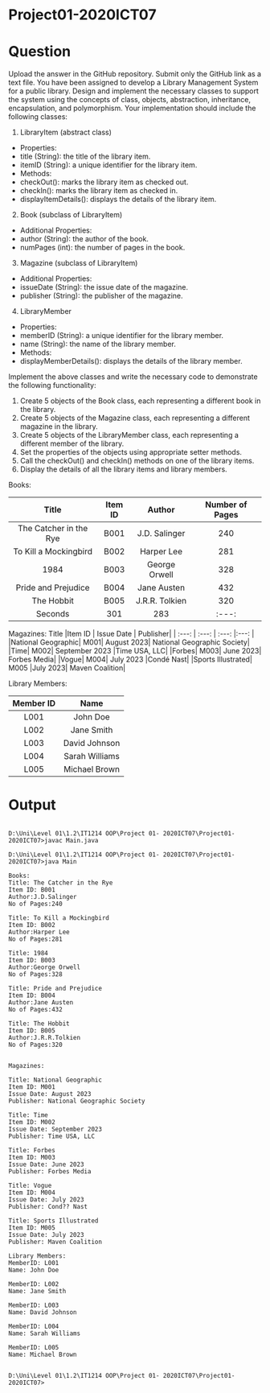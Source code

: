 # Project01-2020ICT07
# Question
Upload the answer in the GitHub repository. Submit only the GitHub link as a text file.
You have been assigned to develop a Library Management System for a public library. Design and
implement the necessary classes to support the system using the concepts of class, objects, abstraction, inheritance, encapsulation, and polymorphism. Your implementation should include the following
classes:
1.	LibraryItem (abstract class)
* Properties:
* title (String): the title of the library item.
* itemID (String): a unique identifier for the library item.
* Methods:
* checkOut(): marks the library item as checked out.
* checkIn(): marks the library item as checked in.
* displayItemDetails(): displays the details of the library item.
2.	Book (subclass of LibraryItem)
* Additional Properties:
* author (String): the author of the book.
* numPages (int): the number of pages in the book.
3.	Magazine (subclass of LibraryItem)
* Additional Properties:
* issueDate (String): the issue date of the magazine.
* publisher (String): the publisher of the magazine.
4.	LibraryMember
* Properties:
* memberID (String): a unique identifier for the library member.
* name (String): the name of the library member.
* Methods:
* displayMemberDetails(): displays the details of the library member.

 
Implement the above classes and write the necessary code to demonstrate the following functionality:
1.	Create 5 objects of the Book class, each representing a different book in the library.
2.	Create 5 objects of the Magazine class, each representing a different magazine in the library.
3.	Create 5 objects of the LibraryMember class, each representing a different member of the library.
4.	Set the properties of the objects using appropriate setter methods.
5.	Call the checkOut() and checkIn() methods on one of the library items.
6.	Display the details of all the library items and library members.


Books:

| Title | Item ID    | Author   |Number of Pages|
| :---:   | :---: | :---: |:---: |
| The Catcher in the Rye | B001   | J.D. Salinger	|240 |
| To Kill a Mockingbird | B002   | Harper Lee   | 281 |
| 1984 | B003   | George Orwell   | 328 |
| Pride and Prejudice | B004   | Jane Austen   |432 |
| The Hobbit | B005   | J.R.R. Tolkien   | 320 |
| Seconds | 301   | 283   |:---: |

Magazines:
Title	|Item ID |	Issue Date |	Publisher|
| :---:  | :---: | :---: |:---: |
|National Geographic| M001|	August 2023|	National Geographic Society|
|Time|	M002|	September 2023	|Time USA, LLC|
|Forbes|	M003|	June 2023|	Forbes Media|
|Vogue|	M004|	July 2023	|Condé Nast|
|Sports Illustrated|	M005	|July 2023|	Maven Coalition|
 
Library Members:

|Member ID|	Name|
| :---: |:---: |
|L001	|John Doe|
|L002	|Jane Smith|
|L003	|David Johnson|
|L004|	Sarah Williams|
|L005	|Michael Brown|

# Output
```

D:\Uni\Level 01\1.2\IT1214 OOP\Project 01- 2020ICT07\Project01-2020ICT07>javac Main.java

D:\Uni\Level 01\1.2\IT1214 OOP\Project 01- 2020ICT07\Project01-2020ICT07>java Main

Books:
Title: The Catcher in the Rye
Item ID: B001
Author:J.D.Salinger
No of Pages:240

Title: To Kill a Mockingbird
Item ID: B002
Author:Harper Lee
No of Pages:281

Title: 1984
Item ID: B003
Author:George Orwell
No of Pages:328

Title: Pride and Prejudice
Item ID: B004
Author:Jane Austen
No of Pages:432

Title: The Hobbit
Item ID: B005
Author:J.R.R.Tolkien
No of Pages:320


Magazines:

Title: National Geographic
Item ID: M001
Issue Date: August 2023
Publisher: National Geographic Society

Title: Time
Item ID: M002
Issue Date: September 2023
Publisher: Time USA, LLC

Title: Forbes
Item ID: M003
Issue Date: June 2023
Publisher: Forbes Media

Title: Vogue
Item ID: M004
Issue Date: July 2023
Publisher: Cond?? Nast

Title: Sports Illustrated
Item ID: M005
Issue Date: July 2023
Publisher: Maven Coalition

Library Members:
MemberID: L001
Name: John Doe

MemberID: L002
Name: Jane Smith

MemberID: L003
Name: David Johnson

MemberID: L004
Name: Sarah Williams

MemberID: L005
Name: Michael Brown


D:\Uni\Level 01\1.2\IT1214 OOP\Project 01- 2020ICT07\Project01-2020ICT07>

```
